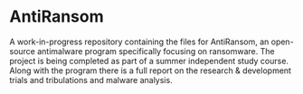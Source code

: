 # AntiRansom
A work-in-progress repository containing the files for AntiRansom, an open-source antimalware program specifically focusing on ransomware.
The project is being completed as part of a summer independent study course. Along with the program there is a full report on the research & development trials and tribulations and malware analysis.
